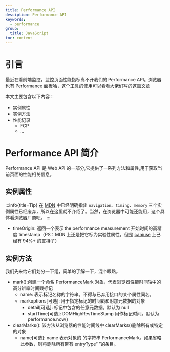 ```yaml
---
title: Performance API
desciption: Performance API
keywords:
  - performance
group:
  title: JavaScript
toc: content
---
```


# 引言

最近在看前端监控，监控页面性能指标离不开我们的 Performance API。浏览器也有 Performance 面板哈，这个工具的使用可以看看大佬们写的这篇[文章](https://juejin.cn/post/7149093181244571678)

本文主要包含以下内容：

- 实例属性
- 实例方法
- 性能记录
  - FCP
  - ...

# Performance API 简介

Performance API 是 Web API 的一部分,它提供了一系列方法和属性,用于获取当前页面的性能相关信息。

## 实例属性

:::info{title=Tip}
在 [MDN](https://developer.mozilla.org/zh-CN/docs/Web/API/Performance) 中已经明确指出 `navigation`、`timing`、`memory` 三个实例属性已经废弃，所以在这里就不介绍了。当然，在浏览器中可能还能用，这个具体看浏览器厂商吧。
:::

- timeOrigin: 返回一个表示 the performance measurement 开始时间的高精度 timestamp（PS：MDN 上还是把它标为实验性属性，但是 [caniuse](https://caniuse.com/?search=Performance.timeOrigin) 上已经有 94%+ 的支持了）

## 实例方法

我们先来给它们划分一下组，简单的了解一下，混个眼熟。

- mark():创建一个命名 PerformanceMark 对象，代表浏览器性能时间轴中的高分辨率时间戳标记
  - name: 表示标记名称的字符串。不得与已弃用接口的某个属性同名。
  - markoptions[可选]: 用于指定标记的时间戳和附加元数据的对象
    - detail[可选]: 标记中包含的任意元数据。默认为 null
    - startTime[可选]: DOMHighResTimeStamp 用作标记时间。默认为 performance.now()
- clearMarks(): 该方法从浏览器的性能时间线中 clearMarks()删除所有或特定的对象
  - name[可选]: name 表示对象的 的字符串 PerformanceMark。如果省略此参数，则将删除所有带有 entryType“ ”的条目。
